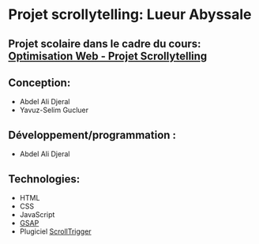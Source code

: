# Projet scrollytelling: Lueur Abyssale

## Projet scolaire dans le cadre du cours: [Optimisation Web - Projet Scrollytelling](https://tim-montmorency.com/timdoc/582-424MO/projet-scrollytelling/)
## Conception: 
* Abdel Ali Djeral
* Yavuz-Selim Gucluer
## Développement/programmation :
* Abdel Ali Djeral
## Technologies: 
* HTML
* CSS
* JavaScript
* [GSAP](https://gsap.com/)
* Plugiciel [ScrollTrigger](https://gsap.com/docs/v3/Plugins/ScrollTrigger/)
